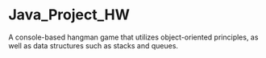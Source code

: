 # Java_Project_HW
A console-based hangman game that utilizes object-oriented principles,
as well as data structures such as stacks and queues.
